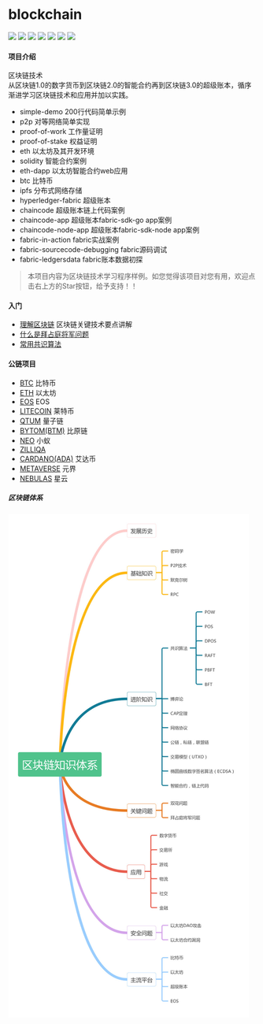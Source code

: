 # blockchain
![](https://img.shields.io/badge/author-jonluo-brightgreen.svg)
![](https://img.shields.io/badge/platform-ubuntu16.04-brightgreen.svg)
![](https://img.shields.io/badge/go-v1.10.3-blue.svg)
![](https://img.shields.io/badge/node-v9.2.0-blue.svg)
![](https://img.shields.io/badge/npm-v6.4.0-blue.svg)
![](https://img.shields.io/badge/docker-v18.06.0-blue.svg)
![](https://img.shields.io/badge/docker&nbsp;compose-v1.22.0-blue.svg)
#### 项目介绍
区块链技术  
从区块链1.0的数字货币到区块链2.0的智能合约再到区块链3.0的超级账本，循序渐进学习区块链技术和应用并加以实践。

* simple-demo 200行代码简单示例
* p2p 对等网络简单实现
* proof-of-work 工作量证明
* proof-of-stake 权益证明
* eth 以太坊及其开发环境
* solidity 智能合约案例
* eth-dapp 以太坊智能合约web应用
* btc 比特币
* ipfs 分布式网络存储
* hyperledger-fabric 超级账本
* chaincode 超级账本链上代码案例
* chaincode-app 超级账本fabric-sdk-go app案例
* chaincode-node-app 超级账本fabric-sdk-node app案例 
* fabric-in-action fabric实战案例  
* fabric-sourcecode-debugging fabric源码调试  
* fabric-ledgersdata fabric账本数据初探

> 本项目内容为区块链技术学习程序样例。如您觉得该项目对您有用，欢迎点击右上方的Star按钮，给予支持！！ 

#### 入门
- [理解区块链](http://blog.csdn.net/csolo/article/details/52858236) 区块链关键技术要点讲解
- [什么是拜占庭将军问题](https://www.imooc.com/article/details/id/28738)
- [常用共识算法](https://blog.csdn.net/s_lisheng/article/details/78022645)


#### 公链项目
- [BTC](https://github.com/bitcoin/bitcoin) 比特币
- [ETH](https://github.com/ethereum/go-ethereum)  以太坊
- [EOS](https://github.com/EOSIO/eos) EOS
- [LITECOIN](https://github.com/litecoin-project/litecoin) 莱特币
- [QTUM](https://github.com/qtumproject/qtum) 量子链
- [BYTOM(BTM)](https://github.com/Bytom/bytom) 比原链
- [NEO](https://github.com/neo-project/neo) 小蚁
- [ZILLIQA](https://github.com/Zilliqa/Zilliqa) 
- [CARDANO(ADA)](https://github.com/input-output-hk/cardano-sl) 艾达币
- [METAVERSE](https://github.com/mvs-org/metaverse) 元界
- [NEBULAS](https://github.com/nebulasio/go-nebulas) 星云

#####  区块链体系
![](architecture.jpg)
